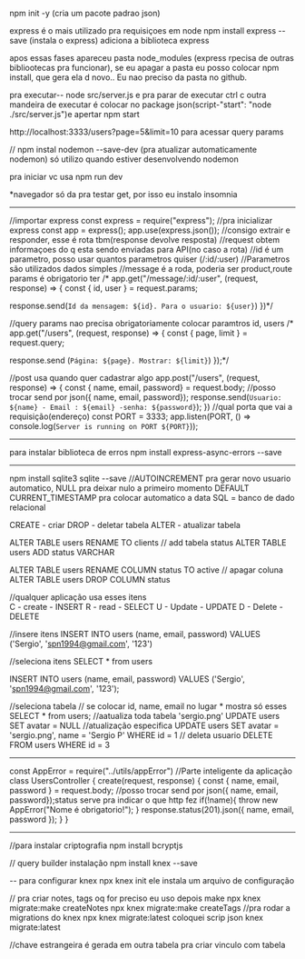 npm init -y (cria um pacote padrao json)

express é o mais utilizado pra requisiçoes em node
npm install express --save (instala o express) adiciona a biblioteca express

apos essas fases apareceu pasta node_modules (express rpecisa de outras bibliootecas pra funcionar), se eu apagar a pasta eu posso colocar npm install, que gera ela d novo.. Eu nao preciso da pasta no github.

pra executar--
node src/server.js e pra parar de executar ctrl c
outra mandeira de executar é colocar no package json(script-"start": "node ./src/server.js")e apertar npm start


http://localhost:3333/users?page=5&limit=10 para acessar query params


// npm instal nodemon --save-dev   (pra atualizar automaticamente nodemon) só utilizo quando estiver desenvolvendo nodemon

pra iniciar vc usa npm run dev


*navegador só da pra testar get, por isso eu instalo insomnia




----------------------------
//importar express
const express = require("express");
//pra inicializar express
const app = express();
app.use(express.json());
//consigo extrair e responder, esse é rota tbm(response devolve resposta)
//request obtem informaçoes do q esta sendo enviadas para API(no caso a rota)
//id é um parametro, posso usar quantos parametros quiser (/:id/:user)
//Parametros são utilizados dados simples
//message é a roda, poderia ser product,route params é obrigatorio ter
/*  app.get("/message/:id/:user", (request, response) => {
  const { id, user } = request.params;

  response.send(`Id da mensagem: ${id}.
  Para o usuario: ${user}`)
})*/

//query params nao precisa obrigatoriamente colocar paramtros id, users
/*  app.get("/users", (request, response) => {
  const { page, limit } = request.query;

  response.send (`Página: ${page}. Mostrar: ${limit}`)
});*/

//post usa quando quer cadastrar algo
app.post("/users", (request, response) => {
  const { name, email, password} = request.body;
  //posso trocar send por json({ name, email, password});
  response.send(`Usuario: ${name} - Email : ${email} -senha: ${password}`);
})
//qual porta que vai a requisição(endereço)
const PORT = 3333;
app.listen(PORT, () => console.log(`Server is running on PORT ${PORT}`));

-----------------------------------------------


para instalar biblioteca de erros npm install express-async-errors --save
                                  

-------------------------------------------
npm install sqlite3 sqlite --save
//AUTOINCREMENT pra gerar novo usuario automatico, NULL pra deixar nulo a primeiro momento DEFAULT CURRENT_TIMESTAMP pra colocar automatico a data
SQL = banco de dado relacional

CREATE - criar
DROP - deletar tabela
ALTER - atualizar tabela

ALTER TABLE users
RENAME TO clients
// add tabela status
ALTER TABLE users
ADD status VARCHAR

ALTER TABLE users
RENAME COLUMN status TO active
// apagar coluna
ALTER TABLE users
DROP COLUMN status

//qualquer aplicação usa esses itens  
C - create - INSERT
R - read - SELECT
U - Update - UPDATE
D - Delete - DELETE

//insere  itens
INSERT INTO users
(name, email, password)
VALUES
('Sergio', 'spn1994@gmail.com', '123')

//seleciona itens
SELECT * from users

INSERT INTO users
(name, email, password)
VALUES
('Sergio', 'spn1994@gmail.com', '123');

//seleciona tabela
// se colocar id, name, email no lugar * mostra só esses
SELECT * from users;
//aatualiza toda tabela 'sergio.png' 
UPDATE users SET 
avatar = NULL
//atualização especifica
UPDATE users SET 
avatar = 'sergio.png',
name = 'Sergio P'
WHERE id = 1
// deleta usuario
DELETE FROM users 
WHERE id = 3


-------------------
const AppError = require("../utils/appError")
//Parte inteligente da aplicação
class UsersController {
  create(request, response) {
    const { name, email, password } = request.body;
    //posso trocar send por json({ name, email, password});status serve pra indicar o que http fez
    if(!name){
      throw new AppError("Nome é obrigatorio!");
    }
    response.status(201).json({ name, email, password });
  }
}

---------------------------
//para instalar criptografia
 npm install bcryptjs


 // query builder
 instalação
 npm install knex --save

 -- para configurar knex
 npx knex init ele instala um arquivo de configuração

// pra criar notes, tags oq for preciso eu uso depois make
npx knex migrate:make createNotes
npx knex migrate:make createTags 
//pra rodar a migrations do knex
npx knex migrate:latest
coloquei scrip json knex migrate:latest


//chave estrangeira é gerada em outra tabela pra criar vinculo com tabela

